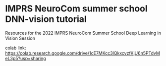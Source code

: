# IMPRS NeuroCom summer school DNN-vision tutorial

Resources for the 2022 IMPRS NeuroCom Summer School Deep Learning in Vision Session

colab link:  https://colab.research.google.com/drive/1cE7MKcc3lQkxcvzfKjU6n5PTdvMeL3p5?usp=sharing
